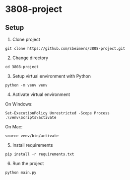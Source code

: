 # 3808-project

## Setup
1. Clone project

`git clone https://github.com/sbeimers/3808-project.git`

2. Change directory

`cd 3808-project`

3. Setup virtual environment with Python

`python -m venv venv`

4. Activate virtual environment

On Windows:

```
Set-ExecutionPolicy Unrestricted -Scope Process
.\venv\Scripts\activate
```

On Mac:

`source venv/bin/activate`

5. Install requirements

`pip install -r requirements.txt`

6. Run the project

`python main.py`